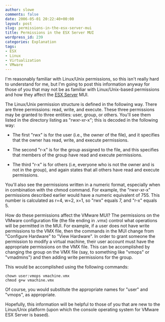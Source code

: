 ```yaml
---
author: slowe
comments: false
date: 2006-05-01 20:22:40+00:00
layout: post
slug: permissions-in-the-esx-server-mui
title: Permissions in the ESX Server MUI
wordpress_id: 239
categories: Explanation
tags:
- ESX
- Linux
- Virtualization
- VMware
---
```


I'm reasonably familiar with Linux/Unix permissions, so this isn't really hard to understand for me, but I'm going to post this information anyway for those of you that may not be as familiar with Linux/Unix-based permissions and how they affect the [ESX Server](http://www.vmware.com/products/esx/) MUI.

The Linux/Unix permission structure is defined in the following way.  There are three permissions: read, write, and execute. These three permissions may be granted to three entities: user, group, or others. You'll see them listed in the directory listing as "rwxr-xr-x"; this is decoded in the following way:

* The first "rwx" is for the user (i.e., the owner of the file), and it specifies that the owner has read, write, and execute permissions.

* The second "r-x" is for the group assigned to the file, and this specifies that members of the group have read and execute permissions.

* The third "r-x" is for others (i.e, everyone who is not the owner and is not in the group), and again states that all others have read and execute permissions.

You'll also see the permissions written in a numeric format, especially when in combination with the chmod command. For example, the "rwxr-xr-x" permissions described earlier would have a numeric equivalent of 755. This number is calculated as r=4, w=2, x=1, so "rwx" equals 7, and "r-x" equals 5.

How do these permissions affect the VMware MUI? The permissions on the VMware configuration file (the file ending in .vmx) control what operations will be permitted in the MUI. For example, if a user does not have write permissions to the VMX file, then the commands in the MUI change from "Configure Hardware" to "View Hardware". In order to grant someone the permission to modify a virtual machine, their user account must have the appropriate permissions on the VMX file. This can be accomplished by changing the group on the VMX file (say, to something like "vmops" or "vmadmins") and then adding write permissions for the group.

This would be accomplished using the following commands:

    chown user:vmops vmachine.vmx
    chmod g+w vmachine.vmx

Of course, you would substitute the appropriate names for "user" and "vmops", as appropriate.

Hopefully, this information will be helpful to those of you that are new to the Linux/Unix platform (upon which the console operating system for VMware ESX Server is based).
